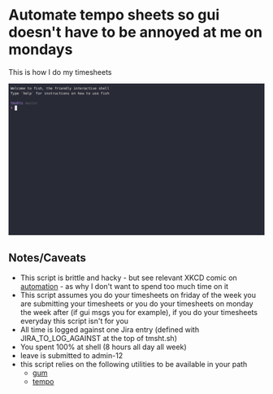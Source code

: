 # Automate tempo sheets so gui doesn't have to be annoyed at me on mondays

This is how I do my timesheets

![timesheets](tmshts.gif)

## Notes/Caveats

- This script is brittle and hacky - but see relevant XKCD comic on [automation](https://xkcd.com/1319/) - as why I don't want to spend too much time on it
- This script assumes you do your timesheets on friday of the week you are submitting your timesheets or you do your timesheets on monday the week after (if gui msgs you for example), if you do your timesheets everyday this script isn't for you
- All time is logged against one Jira entry (defined with JIRA_TO_LOG_AGAINST at the top of tmsht.sh)
- You spent 100% at shell (8 hours all day all week)
- leave is submitted to admin-12
- this script relies on the following utilities to be available in your path
  - [gum](https://github.com/charmbracelet/gum)
  - [tempo](https://github.com/szymonkozak/tempomat)
